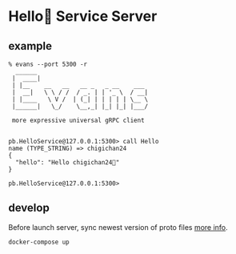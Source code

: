 # Hello👋 Service Server

## example

```
% evans --port 5300 -r                                                                                             
  ______
 |  ____|
 | |__    __   __   __ _   _ __    ___
 |  __|   \ \ / /  / _. | | '_ \  / __|
 | |____   \ V /  | (_| | | | | | \__ \
 |______|   \_/    \__,_| |_| |_| |___/

 more expressive universal gRPC client


pb.HelloService@127.0.0.1:5300> call Hello
name (TYPE_STRING) => chigichan24
{
  "hello": "Hello chigichan24👋"
}

pb.HelloService@127.0.0.1:5300>
```

## develop

Before launch server, sync newest version of proto files [more info]().


```
docker-compose up
```
